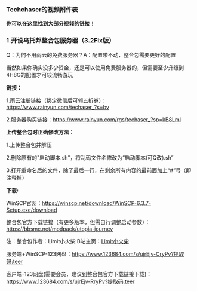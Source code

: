 ### Techchaser的视频附件表


 **你可以在这里找到大部分视频的链接！** 

### 1.开设乌托邦整合包服务器（3.2Fix版）

Q：为何不用雨云的免费服务器？A：配置带不动，整合包需要更好的配置

当然如果你确实没多少资金，还是可以使用免费服务器的，但需要至少升级到4H8G的配置才可较流畅游玩

**链接：**

1.雨云注册链接（绑定微信后可领五折券）：https://www.rainyun.com/techaser_?s=bv

2.服务器购买链接：https://www.rainyun.com/rgs/techaser_?sp=kB8LmI


**上传整合包时正确修改方法：**

1.上传整合包并解压

2.删除原有的"启动脚本.sh"，将乱码文件名修改为“启动脚本(可Q改).sh”

3.打开重命名后的文件，除了最后一行，在剩余所有内容的最前面加上“#”号（即注释掉）


**下载:**

WinSCP官网：https://winscp.net/download/WinSCP-6.3.7-Setup.exe/download

整合包官方下载链接（有更多版本，但需自行调整启动参数）：https://bbsmc.net/modpack/utopia-journey

注：整合包作者：Limit小火柴   B站主页：[Limit小火柴](https://space.bilibili.com/43865538)

服务端+WinSCP-123网盘：https://www.123684.com/s/ujrEjv-CryPv?提取码:teer

客户端-123网盘(需要会员，建议到整合包官方下载链接下载)：https://www.123684.com/s/ujrEjv-RryPv?提取码:teer





